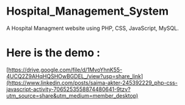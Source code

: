 # Hospital_Management_System
A Hospital Managment website using  PHP, CSS, JavaScript, MySQL.
# Here is the demo :
[https://drive.google.com/file/d/1MvoYhnK55-4UCQ2Z9AHqHQSHOwBGDEL_/view?usp=share_link](https://www.linkedin.com/posts/saima-akter-245392229_php-css-javascript-activity-7065253558874480641-9tzv?utm_source=share&utm_medium=member_desktop)
